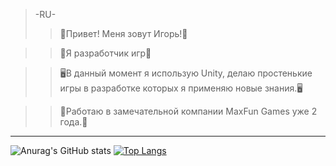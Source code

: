 >-RU-
>>👻Привет! Меня зовут Игорь!👻

>>🐉Я разработчик игр🐉

>>🖥В данный момент я использую Unity, делаю простенькие игры в разработке которых я применяю новые знания.🖥

>>💼Работаю в замечательной компании MaxFun Games уже 2 года.💼
------
![Anurag's GitHub stats](https://github-readme-stats.vercel.app/api?username=TailsMiles54&show_icons=true&theme=tokyonight)
[![Top Langs](https://github-readme-stats.vercel.app/api/top-langs/?username=TailsMiles54)](https://github.com/anuraghazra/github-readme-stats&show_icons=true&theme=tokyonight)
